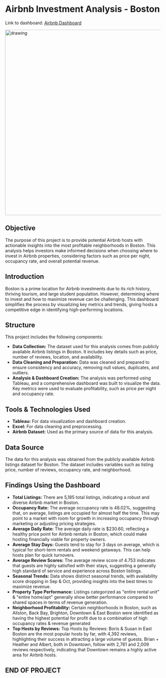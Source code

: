 # Airbnb Investment Analysis - Boston

Link to dashboard: [Airbnb Dashboard](https://public.tableau.com/app/profile/ribah.shaikh/viz/AirbnbInvestmentAnalysis-Boston/Boston-AirbnbInvestmentAnalysis) <br>

<img src="https://github.com/user-attachments/assets/0e35ed12-8983-4509-beb6-3e90a22004b7" alt="drawing" style="width:600px;"/>


## Objective
The purpose of this project is to provide potential Airbnb hosts with actionable insights into the most profitable neighborhoods in Boston.
This analysis helps investors make informed decisions when choosing where to invest in Airbnb properties, considering factors such as price per night, occupancy rate, and overall potential revenue.

 ## Introduction
Boston is a prime location for Airbnb investments due to its rich history, thriving tourism, and large student population.
However, determining where to invest and how to maximize revenue can be challenging. This dashboard simplifies the process by visualizing key metrics and trends, giving hosts a competitive edge in identifying high-performing locations.

## Structure
This project includes the following components:

- **Data Collection:** The dataset used for this analysis comes from publicly available Airbnb listings in Boston. It includes key details such as price, number of reviews, location, and availability.
- **Data Cleaning and Preparation:** Data was cleaned and prepared to ensure consistency and accuracy, removing null values, duplicates, and outliers.
- **Analysis & Dashboard Creation:** The analysis was performed using Tableau, and a comprehensive dashboard was built to visualize the data. Key metrics were used to evaluate profitability, such as price per night and occupancy rate.

## Tools & Technologies Used
- **Tableau:** For data visualization and dashboard creation.
- **Excel:** For data cleaning and preprocessing.
- **Airbnb Dataset:** Used as the primary source of data for this analysis.

## Data Source
The data for this analysis was obtained from the publicly available Airbnb listings dataset for Boston. The dataset includes variables such as listing price, number of reviews, occupancy rate, and neighborhood.

## Findings Using the Dashboard
- **Total Listings:** There are 5,185 total listings, indicating a robust and diverse Airbnb market in Boston.
- **Occupancy Rate:** The average occupancy rate is 48.02%, suggesting that, on average, listings are occupied for almost half the time. This may point to a market with room for growth in increasing occupancy through marketing or adjusting pricing strategies.
- **Average Daily Rate:** The average daily rate is $230.60, reflecting a healthy price point for Airbnb rentals in Boston, which could make hosting financially viable for property owners.
- **Average Stay Days:** Guests tend to stay for 3 days on average, which is typical for short-term rentals and weekend getaways. This can help hosts plan for quick turnovers.
- **Average Review Scores:** The average review score of 4.753 indicates that guests are highly satisfied with their stays, suggesting a generally high standard of service and experience across Boston listings.
- **Seasonal Trends:** Data shows distinct seasonal trends, with availability score dropping in Sep & Oct, providing insights into the best times to maximize revenue.
- **Property Type Performance:** Listings categorized as "entire rental unit" & "entire home/apt" generally show better performance compared to shared spaces in terms of revenue generation.
- **Neighborhood Profitability:** Certain neighborhoods in Boston, such as Allston, Back Bay, Brighton, Downtown & East Boston were identified as having the highest potential for profit due to a combination of high occupancy rates & revenue generated 
- **Top Hosts by Reviews:** Top Hosts by Reviews: Boris & Susan in East Boston are the most popular hosts by far, with 4,392 reviews, highlighting their success in attracting a large volume of guests. Brian + Heather and Albert, both in Downtown, follow with 2,761 and 2,009 reviews respectively, indicating that Downtown remains a highly active area for Airbnb hosts.



## END OF PROJECT
